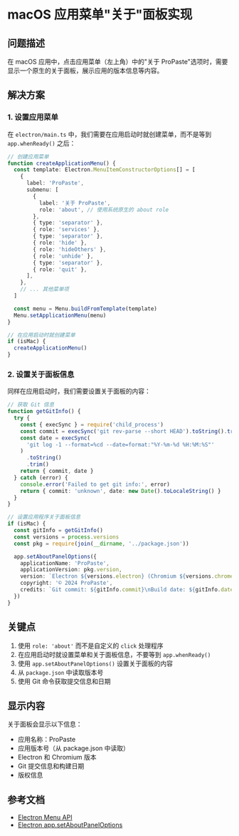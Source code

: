 # macOS 应用菜单"关于"面板实现

## 问题描述

在 macOS 应用中，点击应用菜单（左上角）中的"关于 ProPaste"选项时，需要显示一个原生的关于面板，展示应用的版本信息等内容。

## 解决方案

### 1. 设置应用菜单

在 `electron/main.ts` 中，我们需要在应用启动时就创建菜单，而不是等到 `app.whenReady()` 之后：

```typescript
// 创建应用菜单
function createApplicationMenu() {
  const template: Electron.MenuItemConstructorOptions[] = [
    {
      label: 'ProPaste',
      submenu: [
        {
          label: '关于 ProPaste',
          role: 'about', // 使用系统原生的 about role
        },
        { type: 'separator' },
        { role: 'services' },
        { type: 'separator' },
        { role: 'hide' },
        { role: 'hideOthers' },
        { role: 'unhide' },
        { type: 'separator' },
        { role: 'quit' },
      ],
    },
    // ... 其他菜单项
  ]

  const menu = Menu.buildFromTemplate(template)
  Menu.setApplicationMenu(menu)
}

// 在应用启动时就创建菜单
if (isMac) {
  createApplicationMenu()
}
```

### 2. 设置关于面板信息

同样在应用启动时，我们需要设置关于面板的内容：

```typescript
// 获取 Git 信息
function getGitInfo() {
  try {
    const { execSync } = require('child_process')
    const commit = execSync('git rev-parse --short HEAD').toString().trim()
    const date = execSync(
      'git log -1 --format=%cd --date=format:"%Y-%m-%d %H:%M:%S"'
    )
      .toString()
      .trim()
    return { commit, date }
  } catch (error) {
    console.error('Failed to get git info:', error)
    return { commit: 'unknown', date: new Date().toLocaleString() }
  }
}

// 设置应用程序关于面板信息
if (isMac) {
  const gitInfo = getGitInfo()
  const versions = process.versions
  const pkg = require(join(__dirname, '../package.json'))

  app.setAboutPanelOptions({
    applicationName: 'ProPaste',
    applicationVersion: pkg.version,
    version: `Electron ${versions.electron} (Chromium ${versions.chrome})`,
    copyright: '© 2024 ProPaste',
    credits: `Git commit: ${gitInfo.commit}\nBuild date: ${gitInfo.date}`,
  })
}
```

## 关键点

1. 使用 `role: 'about'` 而不是自定义的 `click` 处理程序
2. 在应用启动时就设置菜单和关于面板信息，不要等到 `app.whenReady()`
3. 使用 `app.setAboutPanelOptions()` 设置关于面板的内容
4. 从 `package.json` 中读取版本号
5. 使用 Git 命令获取提交信息和日期

## 显示内容

关于面板会显示以下信息：

- 应用名称：ProPaste
- 应用版本号（从 package.json 中读取）
- Electron 和 Chromium 版本
- Git 提交信息和构建日期
- 版权信息

## 参考文档

- [Electron Menu API](https://www.electronjs.org/zh/docs/latest/api/menu)
- [Electron app.setAboutPanelOptions](https://www.electronjs.org/zh/docs/latest/api/app#appsetaboutpaneloptionsoptions)
